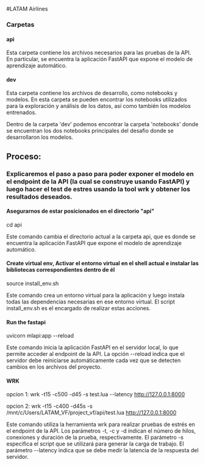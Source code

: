 #LATAM Airlines


### Carpetas 

#### api 

Esta carpeta contiene los archivos necesarios para las pruebas de la API. En particular, se encuentra la aplicación FastAPI que expone el modelo de aprendizaje automático.

#### dev 

Esta carpeta contiene los archivos de desarrollo, como notebooks y modelos. En esta carpeta se pueden encontrar los notebooks utilizados para la exploración y análisis de los datos, así como también los modelos entrenados.

Dentro de la carpeta 'dev' podemos encontrar la carpeta 'notebooks' donde se encuentran los dos notebooks principales del desafio donde se desarrollaron los modelos.


## Proceso:

### Explicaremos el paso a paso para poder exponer el modelo en el endpoint de la API (la cual se construye usando FastAPI) y luego hacer el test de estres usando la tool wrk y obtener los resultados deseados.

#### Asegurarnos de estar posicionados en el directorio "api"

cd api

Este comando cambia el directorio actual a la carpeta api, que es donde se encuentra la aplicación FastAPI que expone el modelo de aprendizaje automático.
#### Create virtual env, Activar el entorno virtual en el shell actual e instalar las bibliotecas correspondientes dentro de él

source install_env.sh

Este comando crea un entorno virtual para la aplicación y luego instala todas las dependencias necesarias en ese entorno virtual. El script install_env.sh es el encargado de realizar estas acciones.

#### Run the fastapi

uvicorn mlapi:app --reload

Este comando inicia la aplicación FastAPI en el servidor local, lo que permite acceder al endpoint de la API. La opción --reload indica que el servidor debe reiniciarse automáticamente cada vez que se detecten cambios en los archivos del proyecto.

#### WRK

opcion 1: wrk -t15 -c500 -d45 -s test.lua --latency http://127.0.0.1:8000

opcion 2: wrk -t15 -c400 -d45s -s /mnt/c/Users/LATAM_VF/project_vf/api/test.lua http://127.0.0.1:8000


Este comando utiliza la herramienta wrk para realizar pruebas de estrés en el endpoint de la API. Los parámetros -t, -c y -d indican el número de hilos, conexiones y duración de la prueba, respectivamente. El parámetro -s especifica el script que se utilizará para generar la carga de trabajo. El parámetro --latency indica que se debe medir la latencia de la respuesta del servidor.
